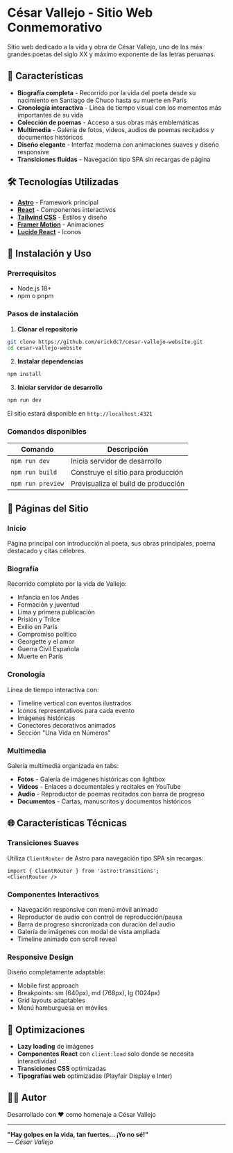 # César Vallejo - Sitio Web Conmemorativo

Sitio web dedicado a la vida y obra de César Vallejo, uno de los más grandes poetas del siglo XX y máximo exponente de las letras peruanas.

## 🌟 Características

- **Biografía completa** - Recorrido por la vida del poeta desde su nacimiento en Santiago de Chuco hasta su muerte en París
- **Cronología interactiva** - Línea de tiempo visual con los momentos más importantes de su vida
- **Colección de poemas** - Acceso a sus obras más emblemáticas
- **Multimedia** - Galería de fotos, videos, audios de poemas recitados y documentos históricos
- **Diseño elegante** - Interfaz moderna con animaciones suaves y diseño responsive
- **Transiciones fluidas** - Navegación tipo SPA sin recargas de página

## 🛠️ Tecnologías Utilizadas

- **[Astro](https://astro.build/)** - Framework principal
- **[React](https://react.dev/)** - Componentes interactivos
- **[Tailwind CSS](https://tailwindcss.com/)** - Estilos y diseño
- **[Framer Motion](https://www.framer.com/motion/)** - Animaciones
- **[Lucide React](https://lucide.dev/)** - Iconos

## 🚀 Instalación y Uso

### Prerrequisitos

- Node.js 18+ 
- npm o pnpm

### Pasos de instalación

1. **Clonar el repositorio**
```bash
git clone https://github.com/erickdc7/cesar-vallejo-website.git
cd cesar-vallejo-website
```

2. **Instalar dependencias**
```bash
npm install
```

3. **Iniciar servidor de desarrollo**
```bash
npm run dev
```

El sitio estará disponible en `http://localhost:4321`

### Comandos disponibles

| Comando | Descripción |
|---------|-------------|
| `npm run dev` | Inicia servidor de desarrollo |
| `npm run build` | Construye el sitio para producción |
| `npm run preview` | Previsualiza el build de producción |

## 📄 Páginas del Sitio

### Inicio
Página principal con introducción al poeta, sus obras principales, poema destacado y citas célebres.

### Biografía
Recorrido completo por la vida de Vallejo:
- Infancia en los Andes
- Formación y juventud
- Lima y primera publicación
- Prisión y Trilce
- Exilio en París
- Compromiso político
- Georgette y el amor
- Guerra Civil Española
- Muerte en París

### Cronología
Línea de tiempo interactiva con:
- Timeline vertical con eventos ilustrados
- Iconos representativos para cada evento
- Imágenes históricas
- Conectores decorativos animados
- Sección "Una Vida en Números"

### Multimedia
Galería multimedia organizada en tabs:
- **Fotos** - Galería de imágenes históricas con lightbox
- **Videos** - Enlaces a documentales y recitales en YouTube
- **Audio** - Reproductor de poemas recitados con barra de progreso
- **Documentos** - Cartas, manuscritos y documentos históricos

## 🌐 Características Técnicas

### Transiciones Suaves
Utiliza `ClientRouter` de Astro para navegación tipo SPA sin recargas:
```astro
import { ClientRouter } from 'astro:transitions';
<ClientRouter />
```

### Componentes Interactivos
- Navegación responsive con menú móvil animado
- Reproductor de audio con control de reproducción/pausa
- Barra de progreso sincronizada con duración del audio
- Galería de imágenes con modal de vista ampliada
- Timeline animado con scroll reveal

### Responsive Design
Diseño completamente adaptable:
- Mobile first approach
- Breakpoints: sm (640px), md (768px), lg (1024px)
- Grid layouts adaptables
- Menú hamburguesa en móviles

## 🎯 Optimizaciones

- **Lazy loading** de imágenes
- **Componentes React** con `client:load` solo donde se necesita interactividad
- **Transiciones CSS** optimizadas
- **Tipografías web** optimizadas (Playfair Display e Inter)

## 👨‍💻 Autor

Desarrollado con ❤️ como homenaje a César Vallejo

---

**"Hay golpes en la vida, tan fuertes... ¡Yo no sé!"**  
*— César Vallejo*
